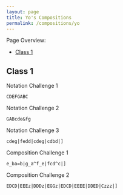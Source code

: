 ```yaml
---
layout: page
title: Yo's Compositions
permalink: /compositions/yo
---
```

Page Overview:
* [Class 1](#class-1)

## Class 1
Notation Challenge 1
```
CDEFGABC
```

Notation Challenge 2
```
GABcde&fg
```

Notation Challenge 3
```
cdeg|fedd|cdeg|cdbd|]
```

Composition Challenge 1
```
e_ba=b|g_a^f_e|fcd^c|]
```

Composition Challenge 2
```
EDCD|EEEz|DDDz|EGGz|EDCD|EEEE|DDED|Czzz|]
```
